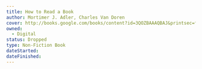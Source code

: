 ```yaml
---
title: How to Read a Book
author: Mortimer J. Adler, Charles Van Doren
cover: http://books.google.com/books/content?id=3QOZBAAAQBAJ&printsec=frontcover&img=1&zoom=1&edge=curl&source=gbs_api
owned:
  - Digital
status: Dropped
type: Non-Fiction Book
dateStarted:
dateFinished:
---
```


